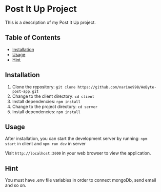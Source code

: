 # Post It Up Project

This is a description of my Post It Up project.

## Table of Contents

- [Installation](#installation)
- [Usage](#usage)
- [Hint](#hint)

## Installation

1. Clone the repository: `git clone https://github.com/narine998/AoByte-post-app.git`
2. Change to the client directory: `cd client`
3. Install dependencies: `npm install`
4. Change to the project directory: `cd server`
5. Install dependencies: `npm install`

## Usage

After installation, you can start the development server by running: `npm start` in client
and `npm run dev` in server

Visit `http://localhost:3000` in your web browser to view the application.

## Hint

You must have .env file variables in order to connect mongoDb, send email and so on.

